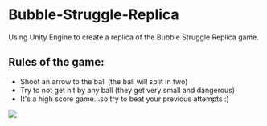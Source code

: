 # Bubble-Struggle-Replica

Using Unity Engine to create a replica of the Bubble Struggle Replica game.

## Rules of the game:
  - Shoot an arrow to the ball (the ball will split in two)
  - Try to not get hit by any ball (they get very small and dangerous)
  - It's a high score game...so try to beat your previous attempts :)

<img src = "not ready rn"/>
